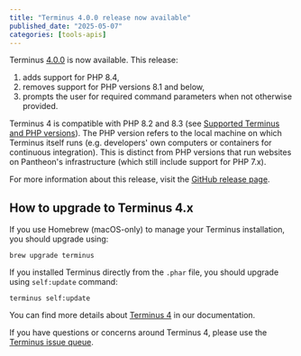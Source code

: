```yaml
---
title: "Terminus 4.0.0 release now available"
published_date: "2025-05-07"
categories: [tools-apis]
---
```


Terminus [4.0.0](https://github.com/pantheon-systems/terminus/releases/tag/4.0.0) is now available.
This release: 
1. adds support for PHP 8.4,
2. removes support for PHP versions 8.1 and below,
3. prompts the user for required command parameters when not otherwise provided.

Terminus 4 is compatible with PHP 8.2 and 8.3 (see [Supported Terminus and PHP versions](/terminus/supported-terminus)). The PHP version refers to the local machine on which Terminus itself runs (e.g. developers' own computers or containers for continuous integration). This is distinct from PHP versions that run websites on Pantheon's infrastructure (which still include support for PHP 7.x).

For more information about this release, visit the [GitHub release page](https://github.com/pantheon-systems/terminus/releases/tag/4.0.0).


## How to upgrade to Terminus 4.x

If you use Homebrew (macOS-only) to manage your Terminus installation, you should upgrade using:

```shell{promptUser: user}
brew upgrade terminus
```


If you installed Terminus directly from the `.phar` file, you should upgrade using `self:update` command:
```shell{promptUser: user}
terminus self:update
```

You can find more details about [Terminus 4](/terminus/terminus-4-0) in our documentation.

If you have questions or concerns around Terminus 4, please use the [Terminus issue queue](https://github.com/pantheon-systems/terminus).

